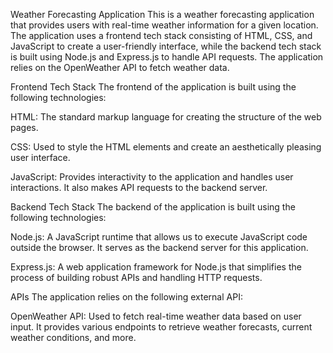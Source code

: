 Weather Forecasting Application
This is a weather forecasting application that provides users with real-time weather information for a given location. The application uses a frontend tech stack consisting of HTML, CSS, and JavaScript to create a user-friendly interface, while the backend tech stack is built using Node.js and Express.js to handle API requests. The application relies on the OpenWeather API to fetch weather data.

Frontend Tech Stack
The frontend of the application is built using the following technologies:

HTML: The standard markup language for creating the structure of the web pages.

CSS: Used to style the HTML elements and create an aesthetically pleasing user interface.

JavaScript: Provides interactivity to the application and handles user interactions. It also makes API requests to the backend server.

Backend Tech Stack
The backend of the application is built using the following technologies:

Node.js: A JavaScript runtime that allows us to execute JavaScript code outside the browser. It serves as the backend server for this application.

Express.js: A web application framework for Node.js that simplifies the process of building robust APIs and handling HTTP requests.

APIs
The application relies on the following external API:

OpenWeather API: Used to fetch real-time weather data based on user input. It provides various endpoints to retrieve weather forecasts, current weather conditions, and more.
